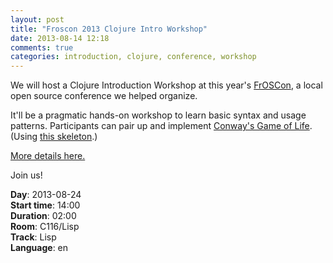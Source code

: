```yaml
---
layout: post
title: "Froscon 2013 Clojure Intro Workshop"
date: 2013-08-14 12:18
comments: true
categories: introduction, clojure, conference, workshop
---
```


We will host a Clojure Introduction Workshop at this year's
[FrOSCon](http://www.froscon.de/startseite/), a local open source
conference we helped organize.

It'll be a pragmatic hands-on workshop to learn basic
syntax and usage patterns.
Participants can pair up and implement
[Conway's Game of Life](http://en.wikipedia.org/wiki/Conway's_Game_of_Life).
(Using [this skeleton](https://github.com/SimpleValue/clojure-intro-workshop).)

[More details here.](http://programm.froscon.org/2013/events/1251.html)

Join us!

**Day**: 2013-08-24<br>
**Start time**: 14:00 <br>
**Duration**: 02:00<br>
**Room**: C116/Lisp<br>
**Track**: Lisp<br>
**Language**: en<br>
